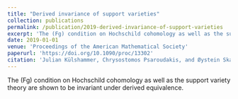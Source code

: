 ```yaml
---
title: "Derived invariance of support varieties"
collection: publications
permalink: /publication/2019-derived-invariance-of-support-varieties
excerpt: 'The (Fg) condition on Hochschild cohomology as well as the support variety theory are shown to be invariant under derived equivalence.'
date: 2019-01-01
venue: 'Proceedings of the American Mathematical Society'
paperurl: 'https://doi.org/10.1090/proc/13302'
citation: 'Julian Külshammer, Chrysostomos Psaroudakis, and Øystein Skartsæterhagen (2019). &quot;Derived Invariance of support varieties.&quot; <i>Proceedings of the American Mathematical Society</i>. 147.'
---
```

The (Fg) condition on Hochschild cohomology as well as the support variety theory are shown to be invariant under derived equivalence. 
